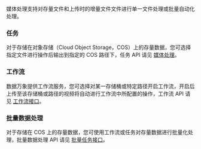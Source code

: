 媒体处理支持对存量文件和上传时的增量文件文件进行单一文件处理或批量自动化处理。


### 任务

对于存储在对象存储（Cloud Object Storage，COS）上的存量数据，您可选择指定文件进行操作后输出到指定的 COS 路径下，任务 API 请见 [媒体处理](https://cloud.tencent.com/document/product/460/76846)。


### 工作流

数据万象提供工作流服务，您可选择对某一存储桶或特定路径开启工作流，开启后上传至该存储桶或路径的视频将自动进行工作流中所配置的操作，工作流 API 请见 [工作流接口](https://cloud.tencent.com/document/product/460/76838)。


### 批量数据处理

对于存储在 COS 上的存量数据，您可使用工作流或任务对存量数据进行批量化处理，批量数据处理 API 请见 [批量任务接口](https://cloud.tencent.com/document/product/460/76843)。

